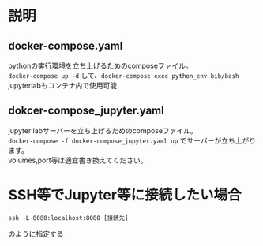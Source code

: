 # 説明
## docker-compose.yaml
pythonの実行環境を立ち上げるためのcomposeファイル。\
`docker-compose up -d` して、`docker-compose exec python_env bib/bash` \
jupyterlabもコンテナ内で使用可能
## dokcer-compose_jupyter.yaml
jupyter labサーバーを立ち上げるためのcomposeファイル。\
`docker-compose -f docker-compose_jupyter.yaml up` でサーバーが立ち上がります。\
volumes,port等は適宜書き換えてください。

# SSH等でJupyter等に接続したい場合
```
ssh -L 8080:localhost:8080 [接続先]
```
のように指定する